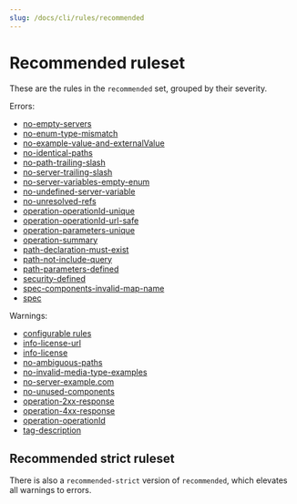 ```yaml
---
slug: /docs/cli/rules/recommended
---
```


# Recommended ruleset

These are the rules in the `recommended` set, grouped by their severity.

Errors:

- [no-empty-servers](./no-empty-servers.md)
- [no-enum-type-mismatch](./no-enum-type-mismatch.md)
- [no-example-value-and-externalValue](./no-example-value-and-externalValue.md)
- [no-identical-paths](./no-identical-paths.md)
- [no-path-trailing-slash](./no-path-trailing-slash.md)
- [no-server-trailing-slash](./no-server-trailing-slash.md)
- [no-server-variables-empty-enum](./no-server-variables-empty-enum.md)
- [no-undefined-server-variable](./no-undefined-server-variable.md)
- [no-unresolved-refs](./no-unresolved-refs.md)
- [operation-operationId-unique](./operation-operationId-unique.md)
- [operation-operationId-url-safe](./operation-operationId-url-safe.md)
- [operation-parameters-unique](./operation-parameters-unique.md)
- [operation-summary](./operation-summary.md)
- [path-declaration-must-exist](./path-declaration-must-exist.md)
- [path-not-include-query](./path-not-include-query.md)
- [path-parameters-defined](./path-parameters-defined.md)
- [security-defined](./security-defined.md)
- [spec-components-invalid-map-name](./spec-components-invalid-map-name.md)
- [spec](./spec.md)

Warnings:

- [configurable rules](./configurable-rules.md)
- [info-license-url](./info-license-url.md)
- [info-license](./info-license.md)
- [no-ambiguous-paths](./no-ambiguous-paths.md)
- [no-invalid-media-type-examples](./no-invalid-media-type-examples.md)
- [no-server-example.com](./no-server-example-com.md)
- [no-unused-components](./no-unused-components.md)
- [operation-2xx-response](./operation-2xx-response.md)
- [operation-4xx-response](./operation-4xx-response.md)
- [operation-operationId](./operation-operationId.md)
- [tag-description](./tag-description.md)

## Recommended strict ruleset

There is also a `recommended-strict` version of `recommended`, which elevates all warnings to errors.
